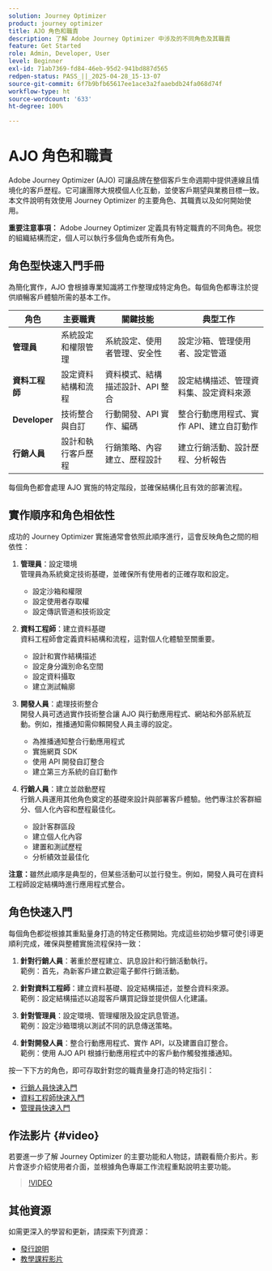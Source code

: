 ```yaml
---
solution: Journey Optimizer
product: journey optimizer
title: AJO 角色和職責
description: 了解 Adobe Journey Optimizer 中涉及的不同角色及其職責
feature: Get Started
role: Admin, Developer, User
level: Beginner
exl-id: 71ab7369-fd84-46eb-95d2-941bd887d565
redpen-status: PASS_||_2025-04-28_15-13-07
source-git-commit: 6f7b9bfb65617ee1ace3a2faaebdb24fa068d74f
workflow-type: ht
source-wordcount: '633'
ht-degree: 100%

---
```



# AJO 角色和職責

Adobe Journey Optimizer (AJO) 可讓品牌在整個客戶生命週期中提供連線且情境化的客戶歷程。它可讓團隊大規模個人化互動，並使客戶期望與業務目標一致。本文件說明有效使用 Journey Optimizer 的主要角色、其職責以及如何開始使用。

**重要注意事項：** Adobe Journey Optimizer 定義具有特定職責的不同角色。視您的組織結構而定，個人可以執行多個角色或所有角色。

## 角色型快速入門手冊

為簡化實作，AJO 會根據專業知識將工作整理成特定角色。每個角色都專注於提供順暢客戶體驗所需的基本工作。

| 角色 | 主要職責 | 關鍵技能 | 典型工作 |
|-------------------|----------------------------------|--------------------------------|-----------------------------------------------|
| **管理員** | 系統設定和權限管理 | 系統設定、使用者管理、安全性 | 設定沙箱、管理使用者、設定管道 |
| **資料工程師** | 設定資料結構和流程 | 資料模式、結構描述設計、API 整合 | 設定結構描述、管理資料集、設定資料來源 |
| **Developer** | 技術整合與自訂 | 行動開發、API 實作、編碼 | 整合行動應用程式、實作 API、建立自訂動作 |
| **行銷人員** | 設計和執行客戶歷程 | 行銷策略、內容建立、歷程設計 | 建立行銷活動、設計歷程、分析報告 |

每個角色都會處理 AJO 實施的特定階段，並確保結構化且有效的部署流程。

## 實作順序和角色相依性

成功的 Journey Optimizer 實施通常會依照此順序進行，這會反映角色之間的相依性：

1. **管理員**：設定環境\
   管理員為系統奠定技術基礎，並確保所有使用者的正確存取和設定。
   * 設定沙箱和權限
   * 設定使用者存取權
   * 設定傳訊管道和技術設定

2. **資料工程師**：建立資料基礎\
   資料工程師會定義資料結構和流程，這對個人化體驗至關重要。
   * 設計和實作結構描述
   * 設定身分識別命名空間
   * 設定資料攝取
   * 建立測試輪廓

3. **開發人員**：處理技術整合\
   開發人員可透過實作技術整合讓 AJO 與行動應用程式、網站和外部系統互動。例如，推播通知需仰賴開發人員主導的設定。
   * 為推播通知整合行動應用程式
   * 實施網頁 SDK
   * 使用 API 開發自訂整合
   * 建立第三方系統的自訂動作

4. **行銷人員**：建立並啟動歷程\
   行銷人員運用其他角色奠定的基礎來設計與部署客戶體驗。他們專注於客群細分、個人化內容和歷程最佳化。
   * 設計客群區段
   * 建立個人化內容
   * 建置和測試歷程
   * 分析績效並最佳化

**注意：**&#x200B;雖然此順序是典型的，但某些活動可以並行發生。例如，開發人員可在資料工程師設定結構時進行應用程式整合。

## 角色快速入門

每個角色都從根據其重點量身打造的特定任務開始。完成這些初始步驟可使引導更順利完成，確保與整體實施流程保持一致：

1. **針對行銷人員**：著重於歷程建立、訊息設計和行銷活動執行。\
   範例：首先，為新客戶建立歡迎電子郵件行銷活動。

2. **針對資料工程師**：建立資料基礎、設定結構描述，並整合資料來源。\
   範例：設定結構描述以追蹤客戶購買記錄並提供個人化建議。

3. **針對管理員**：設定環境、管理權限及設定訊息管道。\
   範例：設定沙箱環境以測試不同的訊息傳送策略。

4. **針對開發人員**：整合行動應用程式、實作 API，以及建置自訂整合。\
   範例：使用 AJO API 根據行動應用程式中的客戶動作觸發推播通知。

按一下下方的角色，即可存取針對您的職責量身打造的特定指引：

* [行銷人員快速入門](path/marketer.md)
* [資料工程師快速入門](path/data-engineer.md)
* [管理員快速入門](path/administrator.md)

## 作法影片 {#video}

若要進一步了解 Journey Optimizer 的主要功能和人物誌，請觀看簡介影片。影片會逐步介紹使用者介面，並根據角色專屬工作流程重點說明主要功能。

>[!VIDEO](https://video.tv.adobe.com/v/3424995?quality=12)

## 其他資源

如需更深入的學習和更新，請探索下列資源：

* [發行說明](../rn/release-notes.md)
* [教學課程影片](https://experienceleague.adobe.com/docs/journey-optimizer-learn/tutorials/overview.html?lang=zh-Hant)